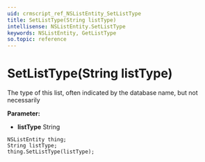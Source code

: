 ```yaml
---
uid: crmscript_ref_NSListEntity_SetListType
title: SetListType(String listType)
intellisense: NSListEntity.SetListType
keywords: NSListEntity, GetListType
so.topic: reference
---
```


# SetListType(String listType)

The type of this list, often indicated by the database name, but not necessarily

**Parameter:** 
 - **listType** String

```crmscript
NSListEntity thing;
String listType;
thing.SetListType(listType);
```

